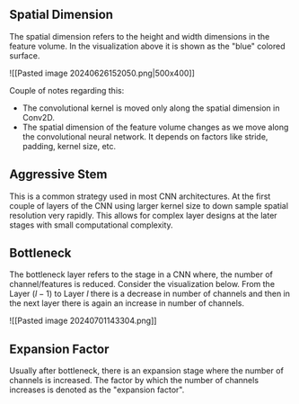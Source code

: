 ## Spatial Dimension 
The spatial dimension refers to the height and width dimensions in the feature volume. In the visualization above it is shown as the "blue" colored surface.

![[Pasted image 20240626152050.png|500x400]]

Couple of notes regarding this:

- The convolutional kernel is moved only along the spatial dimension in Conv2D.
- The spatial dimension of the feature volume changes as we move along the convolutional neural network. It depends on factors like stride, padding, kernel size, etc.
## Aggressive Stem 

This is a common strategy used in most CNN architectures. At the first couple of layers of the CNN using larger kernel size to down sample spatial resolution very rapidly. This allows for complex layer designs at the later stages with small computational complexity.

## Bottleneck

The bottleneck layer refers to the stage in a CNN where, the number of channel/features is reduced. Consider the visualization below. From the Layer $(l-1)$ to Layer $l$ there is a decrease in number of channels and then in the next layer there is again an increase in number of channels.

![[Pasted image 20240701143304.png]]

## Expansion Factor
Usually after bottleneck, there is an expansion stage where the number of channels is increased. The factor by which the number of channels increases is denoted as the "expansion factor".